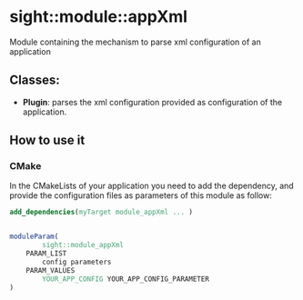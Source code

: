 # sight::module::appXml

Module containing the mechanism to parse xml configuration of an application

## Classes:

- **Plugin**: parses the xml configuration provided as configuration of the application.

## How to use it

### CMake

In the CMakeLists of your application you need to add the dependency, and provide the configuration files as parameters of this module as follow: 

```cmake
add_dependencies(myTarget module_appXml ... )


moduleParam(
        sight::module_appXml
    PARAM_LIST
        config parameters
    PARAM_VALUES
        YOUR_APP_CONFIG YOUR_APP_CONFIG_PARAMETER
)
```


